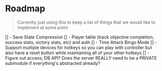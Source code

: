 # Roadmap

> Currently just using this to keep a list of things that we would like to implement at some point

[] - Save State Compression
[] - Player table (track objective completion, success stats, victory stats, etc) and auth
[] - Time Attack Bingo Mode
[] - Support multiple devices for hotkeys so you can play with controller but also have a reset button while maintaining all of your other hotkeys
[] - Figure out access; DB API? Does the server REALLY need to be a PRIVATE submodule if everything's abstracted already?
